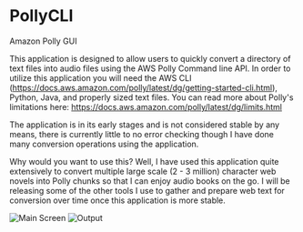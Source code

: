 # PollyCLI
Amazon Polly GUI

This application is designed to allow users to quickly convert a directory of text files into audio files using the AWS Polly Command line API.  In order to utilize this application you will need the AWS CLI (https://docs.aws.amazon.com/polly/latest/dg/getting-started-cli.html), Python, Java, and properly sized text files. You can read more about Polly's limitations here: https://docs.aws.amazon.com/polly/latest/dg/limits.html

The application is in its early stages and is not considered stable by any means, there is currently little to no error checking though I have done many conversion operations using the application.

Why would you want to use this?  Well, I have used this application quite extensively to convert multiple large scale (2 - 3 million) character web novels into Polly chunks so that I can enjoy audio books on the go.  I will be releasing some of the other tools I use to gather and prepare web text for conversion over time once this application is more stable.

![Main Screen](https://i.imgur.com/Gi2rcgl.png) ![Output](https://i.imgur.com/iD1k4J1.png)



